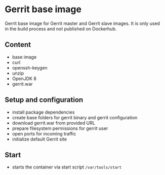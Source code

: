 # Gerrit base image

Gerrit base image for Gerrit master and Gerrit slave images.
It is only used in the build process and not published on Dockerhub.

## Content

* base image
* curl
* openssh-keygen
* unzip
* OpenJDK 8
* gerrit.war

## Setup and configuration

* install package dependencies
* create base folders for gerrit binary and gerrit configuration
* download gerrit.war from provided URL
* prepare filesystem permissions for gerrit user
* open ports for incoming traffic
* initialize default Gerrit site

## Start

* starts the container via start script `/var/tools/start`
